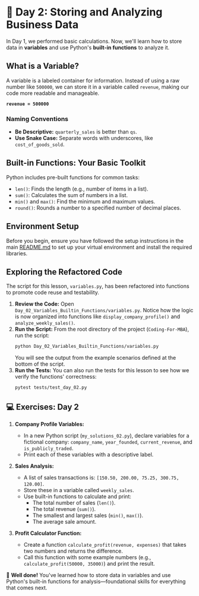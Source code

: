 # 📘 Day 2: Storing and Analyzing Business Data

In Day 1, we performed basic calculations. Now, we'll learn how to store data in **variables** and use Python's **built-in functions** to analyze it.

## What is a Variable?

A variable is a labeled container for information. Instead of using a raw number like `500000`, we can store it in a variable called `revenue`, making our code more readable and manageable.

**`revenue = 500000`**

### Naming Conventions

*   **Be Descriptive:** `quarterly_sales` is better than `qs`.
*   **Use Snake Case:** Separate words with underscores, like `cost_of_goods_sold`.

## Built-in Functions: Your Basic Toolkit

Python includes pre-built functions for common tasks:
*   `len()`: Finds the length (e.g., number of items in a list).
*   `sum()`: Calculates the sum of numbers in a list.
*   `min()` and `max()`: Find the minimum and maximum values.
*   `round()`: Rounds a number to a specified number of decimal places.

## Environment Setup

Before you begin, ensure you have followed the setup instructions in the main [README.md](../../README.md) to set up your virtual environment and install the required libraries.

## Exploring the Refactored Code

The script for this lesson, `variables.py`, has been refactored into functions to promote code reuse and testability.

1.  **Review the Code:** Open `Day_02_Variables_Builtin_Functions/variables.py`. Notice how the logic is now organized into functions like `display_company_profile()` and `analyze_weekly_sales()`.
2.  **Run the Script:** From the root directory of the project (`Coding-For-MBA`), run the script:
    ```bash
    python Day_02_Variables_Builtin_Functions/variables.py
    ```
    You will see the output from the example scenarios defined at the bottom of the script.
3.  **Run the Tests:** You can also run the tests for this lesson to see how we verify the functions' correctness:
    ```bash
    pytest tests/test_day_02.py
    ```

## 💻 Exercises: Day 2

1.  **Company Profile Variables:**
    *   In a new Python script (`my_solutions_02.py`), declare variables for a fictional company: `company_name`, `year_founded`, `current_revenue`, and `is_publicly_traded`.
    *   Print each of these variables with a descriptive label.

2.  **Sales Analysis:**
    *   A list of sales transactions is: `[150.50, 200.00, 75.25, 300.75, 120.00]`.
    *   Store these in a variable called `weekly_sales`.
    *   Use built-in functions to calculate and print:
        *   The total number of sales (`len()`).
        *   The total revenue (`sum()`).
        *   The smallest and largest sales (`min()`, `max()`).
        *   The average sale amount.

3.  **Profit Calculator Function:**
    *   Create a function `calculate_profit(revenue, expenses)` that takes two numbers and returns the difference.
    *   Call this function with some example numbers (e.g., `calculate_profit(50000, 35000)`) and print the result.

🎉 **Well done!** You've learned how to store data in variables and use Python's built-in functions for analysis—foundational skills for everything that comes next.
